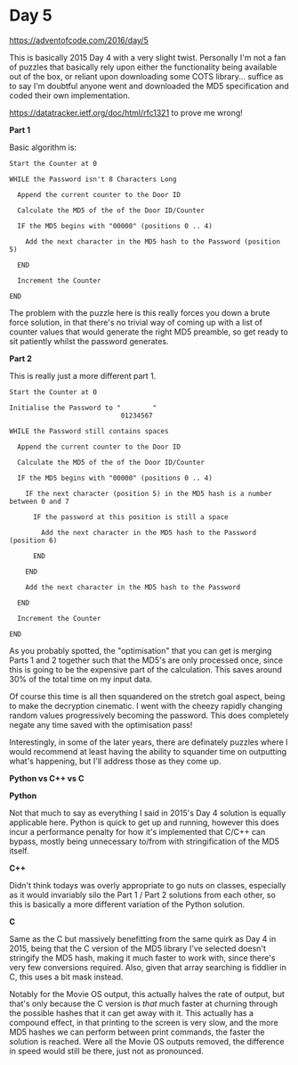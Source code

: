 # Day 5

https://adventofcode.com/2016/day/5

This is basically 2015 Day 4 with a very slight twist.  Personally I'm not a fan of puzzles that basically rely upon either the functionality being available out of the box, or reliant upon downloading some COTS library... suffice as to say I'm doubtful anyone went and downloaded the MD5 specification and coded their own implementation.

https://datatracker.ietf.org/doc/html/rfc1321 to prove me wrong!

**Part 1**

Basic algorithm is:

    Start the Counter at 0

    WHILE the Password isn't 8 Characters Long
    
      Append the current counter to the Door ID
      
      Calculate the MD5 of the of the Door ID/Counter
      
      IF the MD5 begins with "00000" (positions 0 .. 4)
      
        Add the next character in the MD5 hash to the Password (position 5)
        
      END
      
      Increment the Counter
      
    END

The problem with the puzzle here is this really forces you down a brute force solution, in that there's no trivial way of coming up with a list of counter values that would generate the right MD5 preamble, so get ready to sit patiently whilst the password generates.

**Part 2**

This is really just a more different part 1.

    Start the Counter at 0

    Initialise the Password to "        "
                                01234567

    WHILE the Password still contains spaces
    
      Append the current counter to the Door ID
      
      Calculate the MD5 of the of the Door ID/Counter
      
      IF the MD5 begins with "00000" (positions 0 .. 4)
      
        IF the next character (position 5) in the MD5 hash is a number between 0 and 7
        
          IF the password at this position is still a space
          
            Add the next character in the MD5 hash to the Password (position 6)
          
          END
        
        END

        Add the next character in the MD5 hash to the Password
        
      END
      
      Increment the Counter
      
    END

As you probably spotted, the "optimisation" that you can get is merging Parts 1 and 2 together such that the MD5's are only processed once, since this is going to be the expensive part of the calculation.  This saves around 30% of the total time on my input data.

Of course this time is all then squandered on the stretch goal aspect, being to make the decryption cinematic.  I went with the cheezy rapidly changing random values progressively becoming the password.  This does completely negate any time saved with the optimisation pass!

Interestingly, in some of the later years, there are definately puzzles where I would recommend at least having the ability to squander time on outputting what's happening, but I'll address those as they come up.

**Python vs C++ vs C**

**Python**

Not that much to say as everything I said in 2015's Day 4 solution is equally applicable here.  Python is quick to get up and running, however this does incur a performance penalty for how it's implemented that C/C++ can bypass, mostly being unnecessary to/from with stringification of the MD5 itself.

**C++**

Didn't think todays was overly appropriate to go nuts on classes, especially as it would invariably silo the Part 1 / Part 2 solutions from each other, so this is basically a more different variation of the Python solution.

**C**

Same as the C but massively benefitting from the same quirk as Day 4 in 2015, being that the C version of the MD5 library I've selected doesn't stringify the MD5 hash, making it much faster to work with, since there's very few conversions required.  Also, given that array searching is fiddlier in C, this uses a bit mask instead.

Notably for the Movie OS output, this actually halves the rate of output, but that's only because the C version is *that* much faster at churning through the possible hashes that it can get away with it.  This actually has a compound effect, in that printing to the screen is very slow, and the more MD5 hashes we can perform between print commands, the faster the solution is reached.  Were all the Movie OS outputs removed, the difference in speed would still be there, just not as pronounced.
